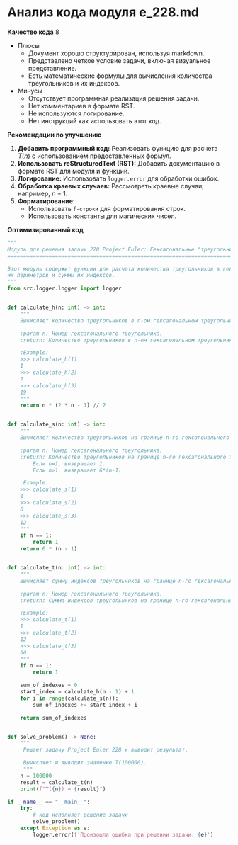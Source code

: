 # Анализ кода модуля e_228.md

**Качество кода**
8
 - Плюсы
    -  Документ хорошо структурирован, используя markdown.
    -  Представлено четкое условие задачи, включая визуальное представление.
    -  Есть математические формулы для вычисления количества треугольников и их индексов.
 - Минусы
    -  Отсутствует программная реализация решения задачи.
    -  Нет комментариев в формате RST.
    -  Не используются логирование.
    -  Нет инструкций как использовать этот код.

**Рекомендации по улучшению**

1.  **Добавить программный код:**  Реализовать функцию для расчета $T(n)$ с использованием предоставленных формул.
2.  **Использовать reStructuredText (RST):**  Добавить документацию в формате RST для модуля и функций.
3.  **Логирование:**  Использовать `logger.error` для обработки ошибок.
4.  **Обработка краевых случаев:** Рассмотреть краевые случаи, например, n = 1.
5. **Форматирование:**
   - Использовать `f-строки` для форматирования строк.
   - Использовать константы для магических чисел.

**Оптимизированный код**

```python
"""
Модуль для решения задачи 228 Project Euler: Гексагональные "треугольники"
==========================================================================

Этот модуль содержит функции для расчета количества треугольников в гексагональных треугольниках,
их периметров и суммы их индексов.
"""
from src.logger.logger import logger


def calculate_h(n: int) -> int:
    """
    Вычисляет количество треугольников в n-ом гексагональном треугольнике.

    :param n: Номер гексагонального треугольника.
    :return: Количество треугольников в n-ом гексагональном треугольнике.

    :Example:
    >>> calculate_h(1)
    1
    >>> calculate_h(2)
    7
    >>> calculate_h(3)
    19
    """
    return n * (2 * n - 1) // 2


def calculate_s(n: int) -> int:
    """
    Вычисляет количество треугольников на границе n-го гексагонального треугольника.

    :param n: Номер гексагонального треугольника.
    :return: Количество треугольников на границе n-го гексагонального треугольника.
        Если n=1, возвращает 1.
        Если n>1, возвращает 6*(n-1)

    :Example:
    >>> calculate_s(1)
    1
    >>> calculate_s(2)
    6
    >>> calculate_s(3)
    12
    """
    if n == 1:
        return 1
    return 6 * (n - 1)


def calculate_t(n: int) -> int:
    """
    Вычисляет сумму индексов треугольников на границе n-го гексагонального треугольника.

    :param n: Номер гексагонального треугольника.
    :return: Сумма индексов треугольников на границе n-го гексагонального треугольника.

    :Example:
    >>> calculate_t(1)
    1
    >>> calculate_t(2)
    12
    >>> calculate_t(3)
    66
    """
    if n == 1:
        return 1

    sum_of_indexes = 0
    start_index = calculate_h(n - 1) + 1
    for i in range(calculate_s(n)):
        sum_of_indexes += start_index + i

    return sum_of_indexes


def solve_problem() -> None:
    """
     Решает задачу Project Euler 228 и выводит результат.

     Вычисляет и выводит значение T(100000).
     """
    n = 100000
    result = calculate_t(n)
    print(f"T({n}) = {result}")

if __name__ == "__main__":
    try:
        # код исполняет решение задачи
        solve_problem()
    except Exception as e:
        logger.error(f'Произошла ошибка при решении задачи: {e}')

```